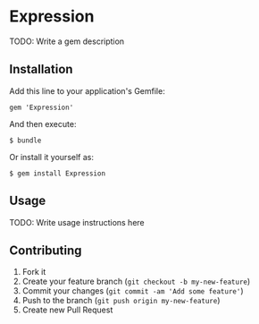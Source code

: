 # Expression

TODO: Write a gem description

## Installation

Add this line to your application's Gemfile:

    gem 'Expression'

And then execute:

    $ bundle

Or install it yourself as:

    $ gem install Expression

## Usage

TODO: Write usage instructions here

## Contributing

1. Fork it
2. Create your feature branch (`git checkout -b my-new-feature`)
3. Commit your changes (`git commit -am 'Add some feature'`)
4. Push to the branch (`git push origin my-new-feature`)
5. Create new Pull Request

